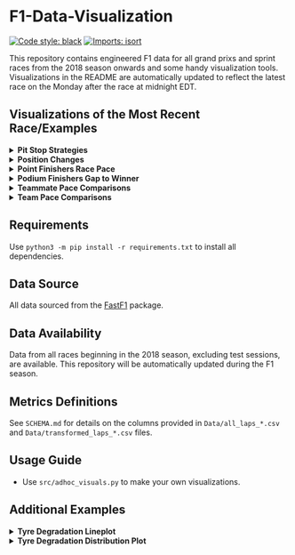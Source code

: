 # F1-Data-Visualization

[![Code style: black](https://img.shields.io/badge/code%20style-black-000000.svg)](https://github.com/psf/black)
[![Imports: isort](https://img.shields.io/badge/%20imports-isort-%231674b1?style=flat&labelColor=ef8336)](https://pycqa.github.io/isort/)

This repository contains engineered F1 data for all grand prixs and sprint races from the 2018 season onwards and some handy visualization tools. Visualizations in the README are automatically updated to reflect the latest race on the Monday after the race at midnight EDT.

## Visualizations of the Most Recent Race/Examples

<details>
    <summary>
        <b>Pit Stop Strategies</b>
    </summary>
    <img src="Docs/visuals/strategy.png", alt="strategy">
    <details>
        <summary>
            <b>Function call:</b>
        </summary>
        <code>strategy_barplot(season, event)</code>
    </details>
</details>

<details>
    <summary>
        <b>Position Changes</b>
    </summary>
    <img src="Docs/visuals/position.png" alt="position">
    <details>
        <summary>
            <b>Function call:</b>
        </summary>
        <code>driver_stats_scatterplot(season, event, drivers=10)</code>
    </details>
</details>

<details>
    <summary>
        <b>Point Finishers Race Pace</b>
    </summary>
    <img src="Docs/visuals/laptime.png" alt="laptime">
    <details>
        <summary>
            <b>Function call:</b>
        </summary>
        <code>strategy_barplot(season, event)</code>
    </details>
</details>

<details>
    <summary>
        <b>Podium Finishers Gap to Winner</b>
    </summary>
    <img src="Docs/visuals/podium_gap.png">
    <details>
        <summary>
            <b>Function call:</b>
        </summary>
        See <code>src/readme_machine.py</code>
    </details>
</details>

<details>
    <summary>
        <b>Teammate Pace Comparisons</b>
    </summary>
    Boxplot visualization:
    <img src="Docs/visuals/teammate_box.png">
    <details>
        <summary>
            <b>Function call:</b>
        </summary>
        <code>driver_stats_distplot(season, event, violin=False, swarm=False, teammate_comp=True, drivers=20)</code>
    </details>
    Violinplot with all laptimes:
    <img src="Docs/visuals/teammate_violin.png">
    <details>
        <summary>
            <b>Function call:</b>
        </summary>
        <code>driver_stats_distplot(season, event, violin=False, swarm=False, teammate_comp=True, drivers=20)</code>
    </details>
</details>

<details>
    <summary>
        <b>Team Pace Comparisons</b>
    </summary>
    <img src="Docs/visuals/team_pace.png">
    <details>
        <summary>
            <b>Function call:</b>
        </summary>
        See <code>src/readme_machine.py</code>
    </details>
</details>

## Requirements

Use `python3 -m pip install -r requirements.txt` to install all dependencies.

## Data Source

All data sourced from the [FastF1](https://github.com/theOehrly/Fast-F1) package.

## Data Availability

Data from all races beginning in the 2018 season, excluding test sessions, are available. This repository will be automatically updated during the F1 season.

## Metrics Definitions

See `SCHEMA.md` for details on the columns provided in `Data/all_laps_*.csv` and `Data/transformed_laps_*.csv` files.

## Usage Guide

- Use `src/adhoc_visuals.py` to make your own visualizations.

## Additional Examples
<details>
    <summary>
        <b>Tyre Degradation Lineplot</b>
    </summary>
    <img src="Docs/examples/tyre_line.png">
    <details>
        <summary>
            <b>Function call:</b>
        </summary>
        <code>compounds_lineplot(seasons, events)</code>
    </details>
</details>

<details>
    <summary>
        <b>Tyre Degradation Distribution Plot</b>
    </summary>
    <img src="Docs/examples/tyre_dist.png">
    <details>
        <summary>
            <b>Function call:</b>
        </summary>
        <code>compounds_distplot(seasons, events)</code>
    </details>
</details>